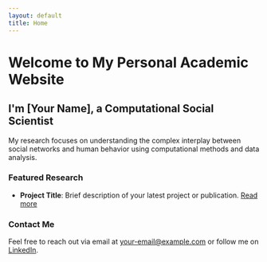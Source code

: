 ```yaml
---
layout: default
title: Home
---
```


# Welcome to My Personal Academic Website

## I'm [Your Name], a Computational Social Scientist

My research focuses on understanding the complex interplay between social networks and human behavior using computational methods and data analysis.

### Featured Research

- **Project Title**: Brief description of your latest project or publication. [Read more](/projects)

### Contact Me

Feel free to reach out via email at [your-email@example.com](mailto:your-email@example.com) or follow me on [LinkedIn](https://www.linkedin.com).

